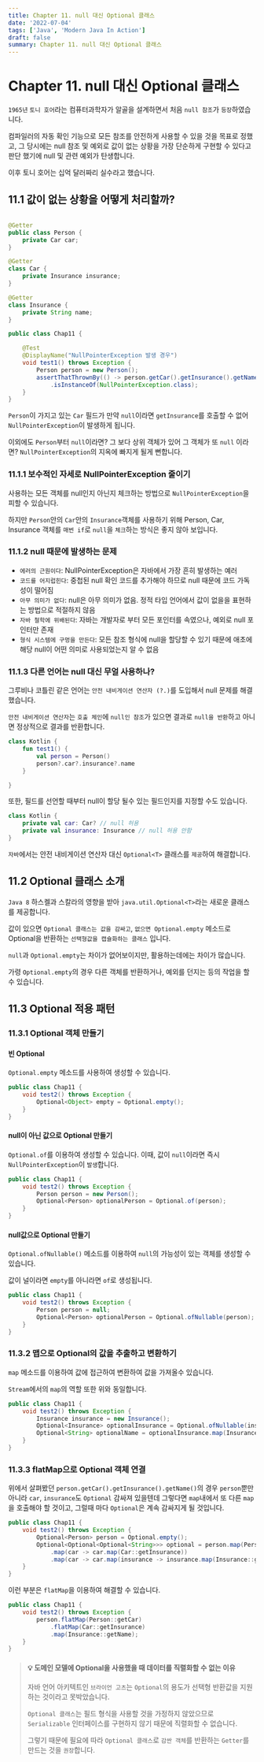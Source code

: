 ```yaml
---
title: Chapter 11. null 대신 Optional 클래스
date: '2022-07-04'
tags: ['Java', 'Modern Java In Action']
draft: false
summary: Chapter 11. null 대신 Optional 클래스
---
```


# Chapter 11. null 대신 Optional 클래스

`1965년` `토니 호어`라는 컴퓨터과학자가 알골을 설계하면서 처음 `null 참조`가 `등장`하였습니다.

컴파일러의 자동 확인 기능으로 모든 참조를 안전하게 사용할 수 있을 것을 목표로 정했고,
그 당시에는 null 참조 및 예외로 값이 없는 상황을 가장 단순하게 구현할 수 있다고 판단 했기에 null 및 관련 예외가 탄생합니다.

이후 토니 호어는 십억 달러짜리 실수라고 했습니다.

## 11.1 값이 없는 상황을 어떻게 처리할까?

```java

@Getter
public class Person {
	private Car car;
}

@Getter
class Car {
	private Insurance insurance;
}

@Getter
class Insurance {
	private String name;
}
```

```java
public class Chap11 {

	@Test
	@DisplayName("NullPointerException 발생 경우")
	void test1() throws Exception {
		Person person = new Person();
		assertThatThrownBy(() -> person.getCar().getInsurance().getName())
			.isInstanceOf(NullPointerException.class);
	}
}
```

`Person`이 가지고 있는 `Car` 필드가 만약 `null`이라면 `getInsurance`를 호출할 수 없어 `NullPointerException`이 발생하게 됩니다.

이외에도 `Person`부터 `null`이라면? 그 보다 상위 객체가 있어 그 객체가 또 `null` 이라면? `NullPointerException`의 지옥에 빠지게 될게 뻔합니다.

### 11.1.1 보수적인 자세로 NullPointerException 줄이기

사용하는 모든 객체를 null인지 아닌지 체크하는 방법으로 `NullPointerException`을 피할 수 있습니다.

하지만 `Person`안의 `Car`안의 `Insurance`객체를 사용하기 위해 Person, Car, Insurance 객체를 `매번 if`로 `null`을 `체크`하는 방식은 좋지 않아 보입니다.

### 11.1.2 null 때문에 발생하는 문제

- `에러의 근원이다`: NullPointerException은 자바에서 가장 흔히 발생하는 예러
- `코드를 어지럽힌다`: 중첩된 null 확인 코드를 추가해야 하므로 null 때문에 코드 가독성이 떨어짐
- `아무 의미가 없다`: null은 아무 의미가 없음. 정적 타입 언어에서 값이 없을을 표현하는 방법으로 적절하지 않음
- `자바 철학에 위배된다`: 자바는 개발자로 부터 모든 포인터를 속였으나, 예외로 null 포인터만 존재
- `형식 시스템에 구멍을 만든다`: 모든 참조 형식에 null을 할당할 수 있기 때문에 애초에 해당 null이 어떤 의미로 사용되었는지 알 수 없음

### 11.1.3 다른 언어는 null 대신 무얼 사용하나?

그루비나 코틀린 같은 언어는 `안전 내비게이션 연산자 (?.)`를 도입해서 null 문제를 해결했습니다.

`안전 내비게이션 연산자`는 `호출 체인`에 `null인 참조`가 있으면 결과로 `null을 반환`하고 아니면 정상적으로 결과를 반환합니다.

```kotlin
class Kotlin {
	fun test1() {
		val person = Person()
		person?.car?.insurance?.name
	}

}
```

또한, 필드를 선언할 때부터 null이 할당 될수 있는 필드인지를 지정할 수도 있습니다.

```kotlin
class Kotlin {
	private val car: Car? // null 허용
	private val insurance: Insurance // null 허용 안함
}
```

`자바`에서는 안전 내비게이션 연산자 대신 `Optional<T>` 클래스를 `제공`하여 해결합니다.

## 11.2 Optional 클래스 소개

`Java 8` 하스켈과 스칼라의 영향을 받아 `java.util.Optional<T>`라는 새로운 클래스를 제공합니다.

값이 있으면 `Optional 클래스는 값을 감싸고`, `없으면 Optional.empty` 메소드로 Optional을 반환하는 `선택형값을 캡슐화하는 클래스` 입니다.

`null`과 `Optional.empty`는 차이가 없어보이지만, 활용하는데에는 차이가 많습니다.

가령 `Optional.empty`의 경우 다른 객체를 반환하거나, 예외를 던지는 등의 작업을 할 수 있습니다.

## 11.3 Optional 적용 패턴

### 11.3.1 Optional 객체 만들기

#### 빈 Optional

`Optional.empty` 메소드를 사용하여 생성할 수 있습니다.

```java
public class Chap11 {
	void test2() throws Exception {
		Optional<Object> empty = Optional.empty();
	}
}
```

#### null이 아닌 값으로 Optional 만들기

`Optional.of`를 이용하여 생성할 수 있습니다. 이때, 값이 `null`이라면 즉시 `NullPointerException`이 `발생`합니다.

```java
public class Chap11 {
	void test2() throws Exception {
		Person person = new Person();
		Optional<Person> optionalPerson = Optional.of(person);
	}
}
```

#### null값으로 Optional 만들기

`Optional.ofNullable()` 메소드를 이용하여 `null`의 가능성이 있는 객체를 생성할 수 있습니다.

값이 널이라면 `empty`를 아니라면 `of`로 생성됩니다.

```java
public class Chap11 {
	void test2() throws Exception {
		Person person = null;
		Optional<Person> optionalPerson = Optional.ofNullable(person);
	}
}
```

### 11.3.2 맵으로 Optional의 값을 추출하고 변환하기

`map` 메소드를 이용하여 값에 접근하여 변환하여 값을 가져올수 있습니다.

`Stream`에서의 `map`의 역할 또한 위와 동일합니다.

```java
public class Chap11 {
	void test2() throws Exception {
		Insurance insurance = new Insurance();
		Optional<Insurance> optionalInsurance = Optional.ofNullable(insurance);
		Optional<String> optionalName = optionalInsurance.map(Insurance::getName);
	}
}
```

### 11.3.3 flatMap으로 Optional 객체 연결

위에서 살펴봤던 `person.getCar().getInsurance().getName()`의 경우
`person`뿐만 아니라 `car`, `insurance`도 `Optional` 감싸져 있을텐데 그렇다면 `map`내에서 또 다른 `map`을 호출해야 할 것이고,
그럴때 마다 `Optional`은 계속 감싸지게 될 것입니다.

```java
public class Chap11 {
	void test2() throws Exception {
		Optional<Person> person = Optional.empty();
		Optional<Optional<Optional<String>>> optional = person.map(Person::getCar)
			.map(car -> car.map(Car::getInsurance))
			.map(car -> car.map(insurance -> insurance.map(Insurance::getName)));
	}
}
```

이런 부분은 `flatMap`을 이용하여 해결할 수 있습니다.

```java
public class Chap11 {
	void test2() throws Exception {
		person.flatMap(Person::getCar)
			.flatMap(Car::getInsurance)
			.map(Insurance::getName);
	}
}
```

> #### 💡 도메인 모델에 Optional을 사용했을 때 데이터를 직렬화할 수 없는 이유
>
> 자바 언어 아키텍트인 `브라이언 고츠`는 `Optional`의 용도가 선택형 반환값을 지원하는 것이라고 못박았습니다.
>
> `Optional 클래스`는 필드 형식을 사용할 것을 가정하지 않았으므로 `Serializable` 인터페이스를 구현하지 않기 때문에 직렬화할 수 없습니다.
>
> 그렇기 때문에 필요에 따라 `Optional 클래스`로 `감싼 객체`를 반환하는 `Getter`를 만드는 것을 `권장`합니다.
